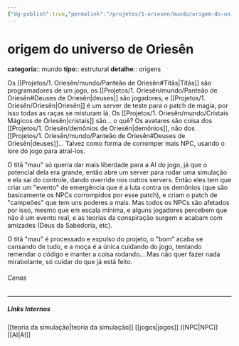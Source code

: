 ```yaml
---
{"dg-publish":true,"permalink":"/projetos/1-oriesen/mundo/origem-do-universo-de-oriesen/","dgHomeLink":true,"dgPassFrontmatter":false}
---
```



# origem do universo de Oriesên
**categoria**:: mundo
**tipo**:: estrutural
**detalhe**:: origens

Os [[Projetos/1. Oriesên/mundo/Panteão de Oriesên#Titãs|Titãs]] são programadores de um jogo, os [[Projetos/1. Oriesên/mundo/Panteão de Oriesên#Deuses de Oriesên|deuses]] são jogadores, e [[Projetos/1. Oriesên/Oriesên|Oriesên]] é um server de teste para o patch de magia, por isso todas as raças se misturam lá. Os [[Projetos/1. Oriesên/mundo/Cristais Mágicos de Oriesên|cristais]] são... o quê? Os avatares são coisa dos [[Projetos/1. Oriesên/demônios de Oriesên|demônios]], não dos [[Projetos/1. Oriesên/mundo/Panteão de Oriesên#Deuses de Oriesên|deuses]]... Talvez como forma de corromper mais NPC, usando o lore do jogo para atraí-los.

O titã "mau" só queria dar mais liberdade para a AI do jogo, já que o potencial dela era grande, então abre um server para rodar uma simulação e ela sai do controle, dando override nos outros servers. Então eles tem que criar um "evento" de emergência que é a luta contra os demônios (que são basicamente os NPCs corrompidos por esse patch), e criam o patch de "campeões" que tem uns poderes a mais. Mas todos os NPCs são afetados por isso, mesmo que em escala mínima, e alguns jogadores percebem que não é um evento real, e as teorias da conspiração surgem e acabam com amizades (Deus da Sabedoria, etc).

O titã "mau" é processado e expulso do projeto, o "bom" acaba se cansando de tudo, e a moça é a única cuidando do jogo, tentando remendar o código e manter a coisa rodando... Mas não quer fazer nada mirabolante, só cuidar do que já está feito.

###### Cenas



---
##### Links Internos
[[teoria da simulação|teoria da simulação]]
[[jogos|jogos]]
[[NPC|NPC]]
[[AI|AI]]